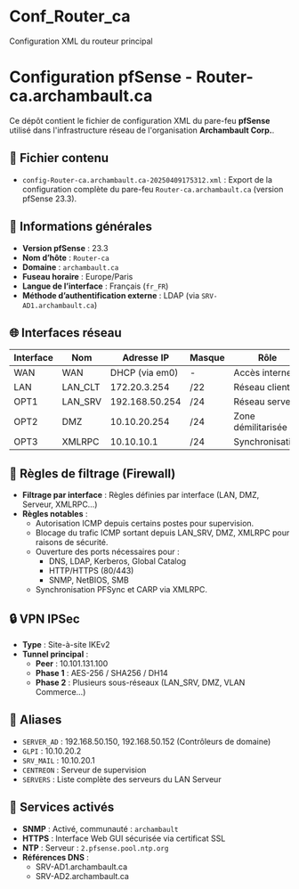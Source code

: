 # Conf_Router_ca
Configuration XML du routeur principal 

# Configuration pfSense - Router-ca.archambault.ca

Ce dépôt contient le fichier de configuration XML du pare-feu **pfSense** utilisé dans l'infrastructure réseau de l'organisation **Archambault Corp.**.

## 📄 Fichier contenu

- `config-Router-ca.archambault.ca-20250409175312.xml` : Export de la configuration complète du pare-feu `Router-ca.archambault.ca` (version pfSense 23.3).

## 🧰 Informations générales

- **Version pfSense** : 23.3
- **Nom d’hôte** : `Router-ca`
- **Domaine** : `archambault.ca`
- **Fuseau horaire** : Europe/Paris
- **Langue de l’interface** : Français (`fr_FR`)
- **Méthode d’authentification externe** : LDAP (via `SRV-AD1.archambault.ca`)

## 🌐 Interfaces réseau

| Interface | Nom        | Adresse IP         | Masque     | Rôle              |
|-----------|------------|--------------------|------------|-------------------|
| WAN       | WAN        | DHCP (via em0)     | -          | Accès internet    |
| LAN       | LAN_CLT    | 172.20.3.254       | /22        | Réseau client     |
| OPT1      | LAN_SRV    | 192.168.50.254     | /24        | Réseau serveur    |
| OPT2      | DMZ        | 10.10.20.254       | /24        | Zone démilitarisée|
| OPT3      | XMLRPC     | 10.10.10.1         | /24        | Synchronisation   |

## 🔐 Règles de filtrage (Firewall)

- **Filtrage par interface** : Règles définies par interface (LAN, DMZ, Serveur, XMLRPC…)
- **Règles notables** :
  - Autorisation ICMP depuis certains postes pour supervision.
  - Blocage du trafic ICMP sortant depuis LAN_SRV, DMZ, XMLRPC pour raisons de sécurité.
  - Ouverture des ports nécessaires pour :
    - DNS, LDAP, Kerberos, Global Catalog
    - HTTP/HTTPS (80/443)
    - SNMP, NetBIOS, SMB
  - Synchronisation PFSync et CARP via XMLRPC.

## 🔒 VPN IPSec

- **Type** : Site-à-site IKEv2
- **Tunnel principal** :
  - **Peer** : 10.101.131.100
  - **Phase 1** : AES-256 / SHA256 / DH14
  - **Phase 2** : Plusieurs sous-réseaux (LAN_SRV, DMZ, VLAN Commerce…)

## 🔁 Aliases

- `SERVER_AD` : 192.168.50.150, 192.168.50.152 (Contrôleurs de domaine)
- `GLPI` : 10.10.20.2
- `SRV_MAIL` : 10.10.20.1
- `CENTREON` : Serveur de supervision
- `SERVERS` : Liste complète des serveurs du LAN Serveur

## 🔧 Services activés

- **SNMP** : Activé, communauté : `archambault`
- **HTTPS** : Interface Web GUI sécurisée via certificat SSL
- **NTP** : Serveur : `2.pfsense.pool.ntp.org`
- **Références DNS** :
  - SRV-AD1.archambault.ca
  - SRV-AD2.archambault.ca
